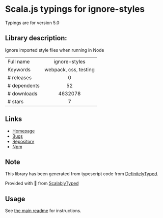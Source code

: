
# Scala.js typings for ignore-styles

Typings are for version 5.0

## Library description:
Ignore imported style files when running in Node

|                    |                 |
| ------------------ | :-------------: |
| Full name          | ignore-styles |
| Keywords           | webpack, css, testing |
| # releases         | 0 |
| # dependents       | 52 |
| # downloads        | 4632078 |
| # stars            | 7 |

## Links
- [Homepage](https://github.com/bkonkle/ignore-styles#readme)
- [Bugs](https://github.com/bkonkle/ignore-styles/issues)
- [Repository](https://github.com/bkonkle/ignore-styles)
- [Npm](https://www.npmjs.com/package/ignore-styles)
    


## Note
This library has been generated from typescript code from [DefinitelyTyped](https://definitelytyped.org).

Provided with :purple_heart: from [ScalablyTyped](https://github.com/oyvindberg/ScalablyTyped)

## Usage
See [the main readme](../../readme.md) for instructions.


